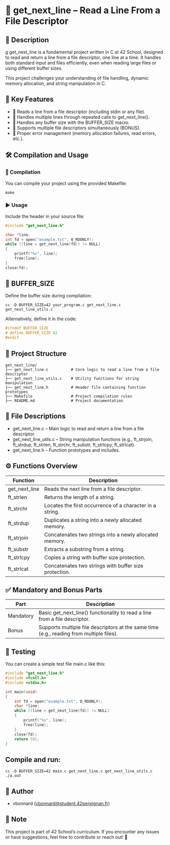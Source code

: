 # 📝 get_next_line – Read a Line From a File Descriptor

## 📌 Description

g get_next_line is a fundamental project written in C at 42 School, designed to read and return a line from a file descriptor, one line at a time. It handles both standard input and files efficiently, even when reading large files or using different buffer sizes.

This project challenges your understanding of file handling, dynamic memory allocation, and string manipulation in C.

## 🎯 Key Features

-   💄 Reads a line from a file descriptor (including stdin or any file).
-   🔄 Handles multiple lines through repeated calls to get_next_line().
-   🧪 Handles any buffer size with the BUFFER_SIZE macro.
-   📝 Supports multiple file descriptors simultaneously (BONUS).
-   🚫 Proper error management (memory allocation failures, read errors, etc.).

## 🛠 Compilation and Usage

### 🔧 Compilation

You can compile your project using the provided Makefile:

```
make
```

### ▶️ Usage

Include the header in your source file:

```c
#include "get_next_line.h"

char *line;
int fd = open("example.txt", O_RDONLY);
while ((line = get_next_line(fd)) != NULL)
{
    printf("%s", line);
    free(line);
}
close(fd);
```

## 🔄 BUFFER_SIZE

Define the buffer size during compilation:

```
cc -D BUFFER_SIZE=42 your_program.c get_next_line.c get_next_line_utils.c
```

Alternatively, define it in the code:

```c
#ifndef BUFFER_SIZE
# define BUFFER_SIZE 42
#endif
```

## 📂 Project Structure

```
get_next_line/
├── get_next_line.c          # Core logic to read a line from a file descriptor
├── get_next_line_utils.c    # Utility functions for string manipulation
├── get_next_line.h          # Header file containing function prototypes
├── Makefile                 # Project compilation rules
├── README.md                # Project documentation
```

## 🔑 File Descriptions

-   get_next_line.c – Main logic to read and return a line from a file descriptor.
-   get_next_line_utils.c – String manipulation functions (e.g., ft_strjoin, ft_strdup, ft_strlen, ft_strchr, ft_substr, ft_strlcpy, ft_strlcat).
-   get_next_line.h – Function prototypes and includes.

## ⚙️ Functions Overview

| Function      | Description                                              |
| ------------- | -------------------------------------------------------- |
| get_next_line | Reads the next line from a file descriptor.              |
| ft_strlen     | Returns the length of a string.                          |
| ft_strchr     | Locates the first occurrence of a character in a string. |
| ft_strdup     | Duplicates a string into a newly allocated memory.       |
| ft_strjoin    | Concatenates two strings into a newly allocated memory.  |
| ft_substr     | Extracts a substring from a string.                      |
| ft_strlcpy    | Copies a string with buffer size protection.             |
| ft_strlcat    | Concatenates two strings with buffer size protection.    |

## ✅ Mandatory and Bonus Parts

| Part      | Description                                                                              |
| --------- | ---------------------------------------------------------------------------------------- |
| Mandatory | Basic get_next_line() functionality to read a line from a file descriptor.               |
| Bonus     | Supports multiple file descriptors at the same time (e.g., reading from multiple files). |

## 🚀 Testing

You can create a simple test file main.c like this:

```c
#include "get_next_line.h"
#include <fcntl.h>
#include <stdio.h>

int main(void)
{
    int fd = open("example.txt", O_RDONLY);
    char *line;
    while ((line = get_next_line(fd)) != NULL)
    {
        printf("%s", line);
        free(line);
    }
    close(fd);
    return (0);
}
```

## Compile and run:

```
cc -D BUFFER_SIZE=42 main.c get_next_line.c get_next_line_utils.c
./a.out
```

## 📜 Author

-   vbonnard (vbonnard@student.42perpignan.fr)

## 📌 Note

This project is part of 42 School’s curriculum.
If you encounter any issues or have suggestions, feel free to contribute or reach out! 🚀
